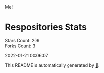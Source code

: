 Me!

# Respositories Stats
Stars Count: 209  
Forks Count: 3

2022-01-21 00:06:07  

This README is automatically generated by [🐰](https://github.com/rnitta/rnitta).
